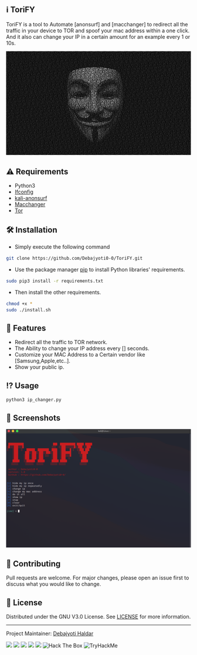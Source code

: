 ## ℹ️ ToriFY

ToriFY is a tool to Automate [anonsurf] and [macchanger] to redirect all the traffic in your device to TOR and spoof your mac address within a one click. And it also can change your IP in a certain amount for an example every 1 or 10s.


![alt text](https://github.com/Debajyoti0-0/ToriFY/blob/main/img/1650502.jpg)
                                        

##  ⚠️ Requirements

- Python3
- [Ifconfig](https://en.wikipedia.org/wiki/Ifconfig)
- [kali-anonsurf](https://github.com/Und3rf10w/kali-anonsurf)
- [Macchanger](https://da.wikipedia.org/wiki/Macchanger)
- [Tor](https://en.wikipedia.org/wiki/Tor_(network))



## 🛠️ Installation

* Simply execute the following command

```bash
git clone https://github.com/Debajyoti0-0/ToriFY.git
```
* Use the package manager [pip](https://pip.pypa.io/en/stable/) to install Python libraries' requirements.

```bash
sudo pip3 install -r requirements.txt
```
* Then install the other requirements.
```bash
chmod +x *
sudo ./install.sh
```



## 🎯 Features
- Redirect all the traffic to TOR network.
- The Ability to change your IP address every [] seconds.
- Customize your MAC Address to a Certain vendor like [Samsung,Apple,etc..].
- Show your public ip.



## ⁉️ Usage

```bash
python3 ip_changer.py
```



## 📸 Screenshots
![alt text](https://github.com/Debajyoti0-0/ToriFY/blob/main/img/ToriFY.jpg)



## 💚 Contributing

Pull requests are welcome. For major changes, please open an issue first to discuss what you would like to change.



## 🔑 License

Distributed under the GNU V3.0 License. See [LICENSE](https://github.com/Debajyoti0-0/ToriFY/blob/main/LICENSE) for more information.

-----
Project Maintainer: [Debajyoti Haldar](https://github.com/Debajyoti0-0/) 



[<img src="https://img.icons8.com/color/48/000000/instagram-new.png"/>](https://instagram.com/debajyoti0_0) [<img src="https://img.icons8.com/color/48/000000/twitter--v2.png"/>](https://twitter.com/Debajyoti077) [<img src="https://img.icons8.com/color/48/000000/domain.png"/>](https://dailycyberinfo1.blogspot.com/) [<img src="https://img.icons8.com/color/48/000000/linkedin.png"/>](https://www.linkedin.com/in/debajyoti-haldar-86ba62153/) [<img src="https://img.icons8.com/color/48/000000/facebook.png"/>](https://www.facebook.com/debajyoti.h)
<img src="http://www.hackthebox.eu/badge/image/387509" alt="Hack The Box">
<img src="https://tryhackme-badges.s3.amazonaws.com/leo5o5.png" alt="TryHackMe">


